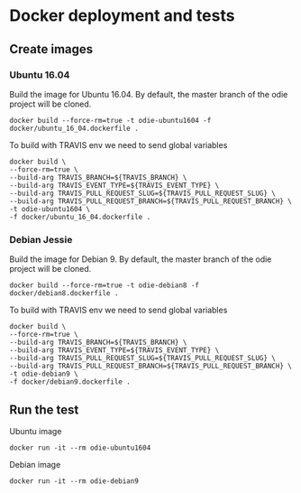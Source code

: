 # Docker deployment and tests

## Create images

### Ubuntu 16.04
Build the image for Ubuntu 16.04. By default, the master branch of the odie project will be cloned.
```
docker build --force-rm=true -t odie-ubuntu1604 -f docker/ubuntu_16_04.dockerfile .
```

To build with TRAVIS env we need to send global variables
```
docker build \
--force-rm=true \
--build-arg TRAVIS_BRANCH=${TRAVIS_BRANCH} \
--build-arg TRAVIS_EVENT_TYPE=${TRAVIS_EVENT_TYPE} \
--build-arg TRAVIS_PULL_REQUEST_SLUG=${TRAVIS_PULL_REQUEST_SLUG} \
--build-arg TRAVIS_PULL_REQUEST_BRANCH=${TRAVIS_PULL_REQUEST_BRANCH} \
-t odie-ubuntu1604 \
-f docker/ubuntu_16_04.dockerfile .
```

### Debian Jessie
Build the image for Debian 9. By default, the master branch of the odie project will be cloned.
```
docker build --force-rm=true -t odie-debian8 -f docker/debian8.dockerfile .
```

To build with TRAVIS env we need to send global variables
```
docker build \
--force-rm=true \
--build-arg TRAVIS_BRANCH=${TRAVIS_BRANCH} \
--build-arg TRAVIS_EVENT_TYPE=${TRAVIS_EVENT_TYPE} \
--build-arg TRAVIS_PULL_REQUEST_SLUG=${TRAVIS_PULL_REQUEST_SLUG} \
--build-arg TRAVIS_PULL_REQUEST_BRANCH=${TRAVIS_PULL_REQUEST_BRANCH} \
-t odie-debian9 \
-f docker/debian9.dockerfile .
```

## Run the test

Ubuntu image
```
docker run -it --rm odie-ubuntu1604
```

Debian image
```
docker run -it --rm odie-debian9
```
